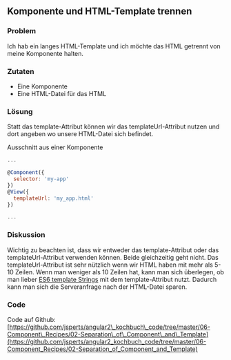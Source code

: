 ## Komponente und HTML-Template trennen

### Problem

Ich hab ein langes HTML-Template und ich möchte das HTML getrennt von meine Komponente halten.

### Zutaten
* Eine Komponente
* Eine HTML-Datei für das HTML

### Lösung

Statt das template-Attribut können wir das templateUrl-Attribut nutzen und dort angeben wo unsere HTML-Datei sich befindet.

Ausschnitt aus einer Komponente
```js
...

@Component({
  selector: 'my-app'
})
@View({
  templateUrl: 'my_app.html'
})

...
```

### Diskussion

Wichtig zu beachten ist, dass wir entweder das template-Attribut oder das templateUrl-Attribut verwenden können. Beide gleichzeitig geht nicht.
Das templateUrl-Attribut ist sehr nützlich wenn wir HTML haben mit mehr als 5-10 Zeilen. Wenn man weniger als 10 Zeilen hat, kann man sich überlegen, ob man lieber [ES6 template Strings](https://developer.mozilla.org/en/docs/Web/JavaScript/Reference/template_strings) mit dem template-Attribut nutzt. Dadurch kann man sich die Serveranfrage nach der HTML-Datei sparen.

### Code

Code auf Github: [https://github.com/jsperts/angular2\_kochbuch\_code/tree/master/06-Component\_Recipes/02-Separation\_of\_Component\_and\_Template](https://github.com/jsperts/angular2_kochbuch_code/tree/master/06-Component_Recipes/02-Separation_of_Component_and_Template)


